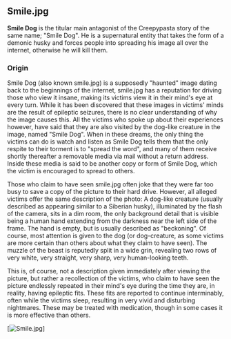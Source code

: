 ## Smile.jpg

**Smile Dog** is the titular main antagonist of the Creepypasta story of the same name; "Smile Dog". He is a supernatural entity that takes the form of a demonic husky and forces people into spreading his image all over the internet, otherwise he will kill them.


### Origin

Smile Dog (also known smile.jpg) is a supposedly "haunted" image dating back to the beginnings of the internet, smile.jpg has a reputation for driving those who view it insane, making its victims view it in their mind's eye at every turn. While it has been discovered that these images in victims' minds are the result of epileptic seizures, there is no clear understanding of why the image causes this. All the victims who spoke up about their experiences however, have said that they are also visited by the dog-like creature in the image, named "Smile Dog". When in these dreams, the only thing the victims can do is watch and listen as Smile Dog tells them that the only respite to their torment is to "spread the word", and many of them receive shortly thereafter a removable media via mail without a return address. Inside these media is said to be another copy or form of Smile Dog, which the victim is encouraged to spread to others.

Those who claim to have seen smile.jpg often joke that they were far too busy to save a copy of the picture to their hard drive. However, all alleged victims offer the same description of the photo: A dog-like creature (usually described as appearing similar to a Siberian husky), illuminated by the flash of the camera, sits in a dim room, the only background detail that is visible being a human hand extending from the darkness near the left side of the frame. The hand is empty, but is usually described as "beckoning". Of course, most attention is given to the dog (or dog-creature, as some victims are more certain than others about what they claim to have seen). The muzzle of the beast is reputedly split in a wide grin, revealing two rows of very white, very straight, very sharp, very human-looking teeth.

This is, of course, not a description given immediately after viewing the picture, but rather a recollection of the victims, who claim to have seen the picture endlessly repeated in their mind's eye during the time they are, in reality, having epileptic fits. These fits are reported to continue interminably, often while the victims sleep, resulting in very vivid and disturbing nightmares. These may be treated with medication, though in some cases it is more effective than others.


[![Smile.jpg](https://i.ibb.co/qsDtp0K/New-Project.png)]
